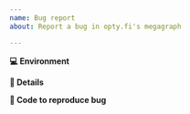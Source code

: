 ```yaml
---
name: Bug report
about: Report a bug in opty.fi's megagraph

---
```


<!-- Briefly describe the issue you're experiencing. Tell us what you were trying to do and what happened instead. -->

<!-- Remember, this is not a place to ask for help debugging code. For that, we welcome you in the Discord server https://discord.gg/kVxKHUEpy8 -->

**💻 Environment**

<!-- Tell us the commithash. Are you testing against running the graph node locally?  -->

**📝 Details**

<!-- Describe the problem you have been experiencing in more detail. Include as much information as you think is relevant. -->

**🔢 Code to reproduce bug**

<!-- We will be able to better help if you provide a minimal example that triggers the bug. -->
